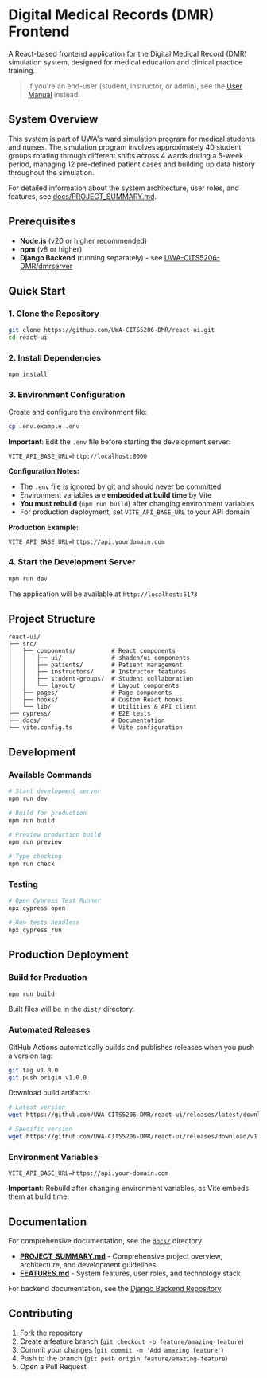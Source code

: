 # Digital Medical Records (DMR) Frontend

A React-based frontend application for the Digital Medical Record (DMR) simulation system, designed for medical education and clinical practice training.

> If you're an end-user (student, instructor, or admin), see the [User Manual](docs/User_Manual.md) instead.

## System Overview

This system is part of UWA's ward simulation program for medical students and nurses. The simulation program involves approximately 40 student groups rotating through different shifts across 4 wards during a 5-week period, managing 12 pre-defined patient cases and building up data history throughout the simulation.

For detailed information about the system architecture, user roles, and features, see [docs/PROJECT_SUMMARY.md](docs/PROJECT_SUMMARY.md).

## Prerequisites

- **Node.js** (v20 or higher recommended)
- **npm** (v8 or higher)
- **Django Backend** (running separately) - see [UWA-CITS5206-DMR/dmrserver](https://github.com/UWA-CITS5206-DMR/dmrserver)

## Quick Start

### 1. Clone the Repository

```bash
git clone https://github.com/UWA-CITS5206-DMR/react-ui.git
cd react-ui
```

### 2. Install Dependencies

```bash
npm install
```

### 3. Environment Configuration

Create and configure the environment file:

```bash
cp .env.example .env
```

**Important**: Edit the `.env` file before starting the development server:

```env
VITE_API_BASE_URL=http://localhost:8000
```

**Configuration Notes:**

- The `.env` file is ignored by git and should never be committed
- Environment variables are **embedded at build time** by Vite
- **You must rebuild** (`npm run build`) after changing environment variables
- For production deployment, set `VITE_API_BASE_URL` to your API domain

**Production Example:**

```env
VITE_API_BASE_URL=https://api.yourdomain.com
```

### 4. Start the Development Server

```bash
npm run dev
```

The application will be available at `http://localhost:5173`

## Project Structure

```text
react-ui/
├── src/
│   ├── components/          # React components
│   │   ├── ui/              # shadcn/ui components
│   │   ├── patients/        # Patient management
│   │   ├── instructors/     # Instructor features
│   │   ├── student-groups/  # Student collaboration
│   │   └── layout/          # Layout components
│   ├── pages/               # Page components
│   ├── hooks/               # Custom React hooks
│   └── lib/                 # Utilities & API client
├── cypress/                 # E2E tests
├── docs/                    # Documentation
└── vite.config.ts           # Vite configuration
```

## Development

### Available Commands

```bash
# Start development server
npm run dev

# Build for production
npm run build

# Preview production build
npm run preview

# Type checking
npm run check
```

### Testing

```bash
# Open Cypress Test Runner
npx cypress open

# Run tests headless
npx cypress run
```

## Production Deployment

### Build for Production

```bash
npm run build
```

Built files will be in the `dist/` directory.

### Automated Releases

GitHub Actions automatically builds and publishes releases when you push a version tag:

```bash
git tag v1.0.0
git push origin v1.0.0
```

Download build artifacts:

```bash
# Latest version
wget https://github.com/UWA-CITS5206-DMR/react-ui/releases/latest/download/react-ui-dist.tar.gz

# Specific version
wget https://github.com/UWA-CITS5206-DMR/react-ui/releases/download/v1.0.0/react-ui-dist.tar.gz
```

### Environment Variables

```env
VITE_API_BASE_URL=https://api.your-domain.com
```

**Important**: Rebuild after changing environment variables, as Vite embeds them at build time.

## Documentation

For comprehensive documentation, see the [`docs/`](docs/) directory:

- **[PROJECT_SUMMARY.md](docs/PROJECT_SUMMARY.md)** - Comprehensive project overview, architecture, and development guidelines
- **[FEATURES.md](docs/FEATURES.md)** - System features, user roles, and technology stack

For backend documentation, see the [Django Backend Repository](https://github.com/UWA-CITS5206-DMR/dmrserver).

## Contributing

1. Fork the repository
2. Create a feature branch (`git checkout -b feature/amazing-feature`)
3. Commit your changes (`git commit -m 'Add amazing feature'`)
4. Push to the branch (`git push origin feature/amazing-feature`)
5. Open a Pull Request
